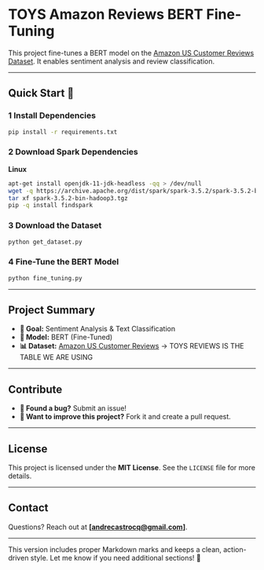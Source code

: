 # **TOYS Amazon Reviews BERT Fine-Tuning**  

This project fine-tunes a BERT model on the [Amazon US Customer Reviews Dataset](https://www.kaggle.com/datasets/cynthiarempel/amazon-us-customer-reviews-dataset). It enables sentiment analysis and review classification.

---

## **Quick Start 🚀**  

### **1 Install Dependencies**  
```bash
pip install -r requirements.txt
```

### **2 Download Spark Dependencies**
**Linux**
```bash
apt-get install openjdk-11-jdk-headless -qq > /dev/null
wget -q https://archive.apache.org/dist/spark/spark-3.5.2/spark-3.5.2-bin-hadoop3.tgz
tar xf spark-3.5.2-bin-hadoop3.tgz
pip -q install findspark
```

### **3 Download  the Dataset**  
```bash
python get_dataset.py
```

### **4 Fine-Tune the BERT Model**  
```bash
python fine_tuning.py
```

---

## **Project Summary**  

- **📌 Goal:** Sentiment Analysis & Text Classification  
- **🤖 Model:** BERT (Fine-Tuned)  
- **📊 Dataset:** [Amazon US Customer Reviews](https://www.kaggle.com/datasets/cynthiarempel/amazon-us-customer-reviews-dataset) -> TOYS REVIEWS IS THE TABLE WE ARE USING 

---

## **Contribute**  

- **🐛 Found a bug?** Submit an issue!  
- **🚀 Want to improve this project?** Fork it and create a pull request.  

---

## **License**  

This project is licensed under the **MIT License**. See the `LICENSE` file for more details.  

---

## **Contact**  

Questions? Reach out at **[andrecastrocq@gmail.com]**.  

---

This version includes proper Markdown marks and keeps a clean, action-driven style. Let me know if you need additional sections! 🚀


